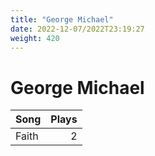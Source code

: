 ```yaml
---
title: "George Michael"
date: 2022-12-07/2022T23:19:27
weight: 420
---
```


# George Michael

 Song | Plays 
----- | -----:
Faith | 2
